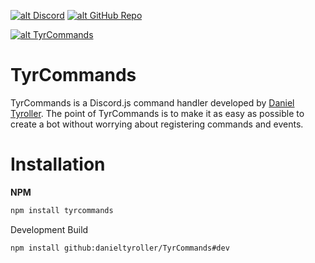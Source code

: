 <a href='https://discord.gg/penthaus' target='_blank'>![alt Discord](https://img.shields.io/discord/442373501412835328?color=7289da&logo=discord&logoColor=white)</a> <a href='https://github.com/danieltyroller/tyrcommands' target='_blank'>![alt GitHub Repo](https://img.shields.io/github/stars/danieltyroller/tyrcommands?style=social)</a>

<a href='https://nodei.co/npm/tyrcommands/' target='_blank'>![alt TyrCommands](https://nodei.co/npm/tyrcommands.png)</a>

# TyrCommands

TyrCommands is a Discord.js command handler developed by [Daniel Tyroller](https://github.com/danieltyroller). The point of TyrCommands is to make it as easy as possible to create a bot without worrying about registering commands and events.

# Installation

**NPM**

```bash
npm install tyrcommands
```

Development Build

```bash
npm install github:danieltyroller/TyrCommands#dev
```